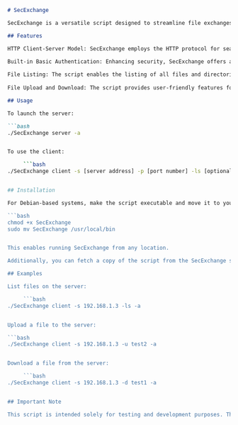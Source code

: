 
```markdown
# SecExchange

SecExchange is a versatile script designed to streamline file exchanges between target and attack machines during penetration testing engagements. It operates on the HTTP client-server model and features built-in basic authentication.

## Features

HTTP Client-Server Model: SecExchange employs the HTTP protocol for seamless file transfers, ensuring compatibility across diverse network environments.
  
Built-in Basic Authentication: Enhancing security, SecExchange offers an optional password-based authentication mechanism. This safeguard ensures authorized users are the only ones allowed to upload or download files from the server. Please note that passwords are base64 encoded, and the communication does not employ encryption.

File Listing: The script enables the listing of all files and directories on the host. This functionality simplifies the process of locating and downloading desired files.
  
File Upload and Download: The script provides user-friendly features for uploading and downloading files between the client and server.

## Usage

To launch the server:

```bash
./SecExchange server -a


To use the client:

     ```bash
./SecExchange client -s [server address] -p [port number] -ls [optional directory] -a


## Installation

For Debian-based systems, make the script executable and move it to your PATH. Navigate to the script's directory and execute:

```bash
chmod +x SecExchange
sudo mv SecExchange /usr/local/bin


This enables running SecExchange from any location.

Additionally, you can fetch a copy of the script from the SecExchange server using tools like curl, wget, or PowerShell from the path `http://[server address]/SecExchange`, even if SecExchange isn't hosted in your server's directory.

## Examples

List files on the server:

     ```bash
./SecExchange client -s 192.168.1.3 -ls -a


Upload a file to the server:

```bash
./SecExchange client -s 192.168.1.3 -u test2 -a


Download a file from the server:

     ```bash
./SecExchange client -s 192.168.1.3 -d test1 -a


## Important Note

This script is intended solely for testing and development purposes. The server should be active for a brief period only during file transfers, and passwords should be unique for each use. Keep in mind that SecExchange does not use encrypted communication; passwords are base64 encoded. Use this tool responsibly within your penetration testing engagements.
